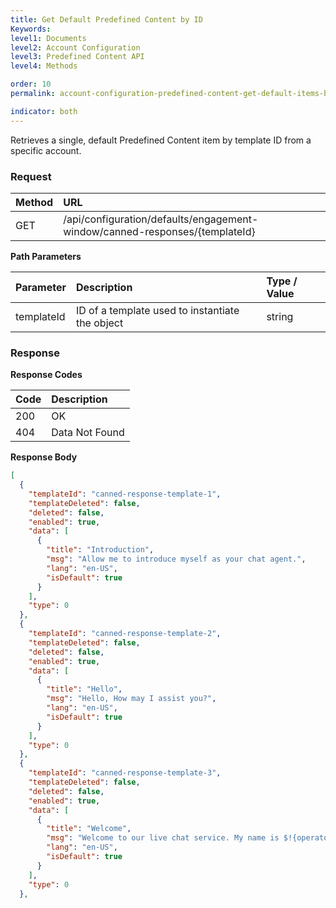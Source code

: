 ```yaml
---
title: Get Default Predefined Content by ID
Keywords:
level1: Documents
level2: Account Configuration
level3: Predefined Content API
level4: Methods

order: 10
permalink: account-configuration-predefined-content-get-default-items-by-id.html

indicator: both
---
```


Retrieves a single, default Predefined Content item by template ID from a specific account.

### Request

| Method | URL |
 |:-------- | :-----| 
| GET | /api/configuration/defaults/engagement-window/canned-responses/{templateId} |

**Path Parameters**

 |Parameter  |Description  |Type / Value |
| :-------- | :---------- | :----------- |
 |templateId | ID of a template used to instantiate the object | string |

### Response

**Response Codes**

| Code  |Description |
 |:-----  |:------------- |
| 200|  OK| 
| 404 | Data Not Found |

**Response Body**

```json
[
  {
    "templateId": "canned-response-template-1",
    "templateDeleted": false,
    "deleted": false,
    "enabled": true,
    "data": [
      {
        "title": "Introduction",
        "msg": "Allow me to introduce myself as your chat agent.",
        "lang": "en-US",
        "isDefault": true
      }
    ],
    "type": 0
  },
  {
    "templateId": "canned-response-template-2",
    "templateDeleted": false,
    "deleted": false,
    "enabled": true,
    "data": [
      {
        "title": "Hello",
        "msg": "Hello, How may I assist you?",
        "lang": "en-US",
        "isDefault": true
      }
    ],
    "type": 0
  },
  {
    "templateId": "canned-response-template-3",
    "templateDeleted": false,
    "deleted": false,
    "enabled": true,
    "data": [
      {
        "title": "Welcome",
        "msg": "Welcome to our live chat service. My name is $!{operator.nickname} and I am here to assist you.",
        "lang": "en-US",
        "isDefault": true
      }
    ],
    "type": 0
  },
```